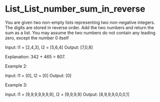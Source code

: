 # List_List_number_sum_in_reverse
You are given two non-empty lists representing two non-negative integers. The digits are stored in reverse order. Add the two numbers and return the sum as a list.
You may assume the two numbers do not contain any leading zero, except the number 0 itself

Input: l1 = [2,4,3], l2 = [5,6,4]
Output: [7,0,8]

Explanation: 342 + 465 = 807.

Example 2:

Input: l1 = [0], l2 = [0]
Output: [0]

Example 3:

Input: l1 = [9,9,9,9,9,9,9], l2 = [9,9,9,9]
Output: [8,9,9,9,0,0,0,1]
 
